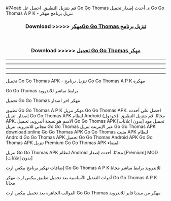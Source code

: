 #74xab قم بتنزيل التطبيق. احصل عل Go Go Thomas  ى أحدث إصدار.تحميل Go Go Thomas  A P K - تنزيل برنامج مهكر



<div align="center">
<h3>Download >>>>> <a href="https://ar-sites.web.app/?ar= Go Go Thomas ">مهكرGo Go Thomas  تنزيل برنامج</a></h3><br>

<h3>Download >>>>> <a href="https://ar-sites.web.app/?ar= Go Go Thomas ">تحميل Go Go Thomas  مهكر</a></h3>
</div>


----------------------------------------------------------

----------------------------------------------------------

----------------------------------------------------------

----------------------------------------------------------


تحميل Go Go Thomas  APK - تنزيل برنامج Go Go Thomas  A P K مهكرة

Go Go Thomas  برابط مباشر للاندرويد

تحميل Go Go Thomas  مهكر اخر اصدار

تطبيق Go Go Thomas  A P K مهكر
تنزيل Go Go Thomas  APK. احصل على أحدث إصدار.
تنزيل Go Go Thomas  APK لنظام Android مجانًا.
قم بتنزيل التطبيق. {جودول} APK. الاسم هو نسخة أندرويد.
تحميل Go Go Thomas  APK [بدون اعلانات]
تحميل مود مجاني للاندرويد.
تنزيل Go Go Thomas  عبر الإنترنت
تنزيل Go Go Thomas  APK
download.online Go Go Thomas  APK
Go Go Thomas  مثبت APK لنظام Android
Go Go Thomas  APK
تحميل Go Go Thomas  Android APK
Go Go Thomas  APK تنزيل Premium
Go Go Thomas  APK الفضاء

تنزيل Go Go Thomas  APK لنظام Android مجانًا. أحدث إصدار [Premium] MOD [بدون إعلانات]

إضافات تهكير برنامج بيكس ارت Go Go Thomas  A P K للاندرويد برابط مباشر مجانا

أدوات التعديل الأساسية بعد تحميل تطبيق بيكس ارت مهكر Go Go Thomas  A P K مجانا

القوالب الجاهزة بعد تحميل بيكس ارت Go Go Thomas  مهكر من ميديا فاير للاندرويد




